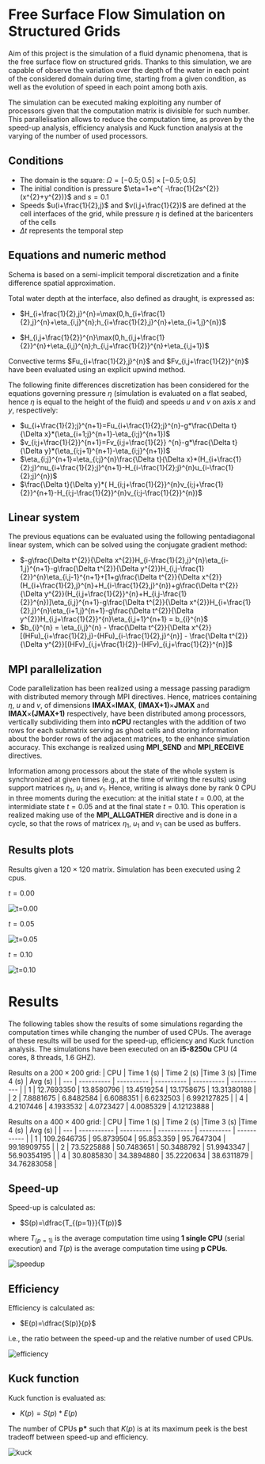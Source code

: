 # Free Surface Flow Simulation on Structured Grids

Aim of this project is the simulation of a fluid dynamic phenomena, that is the free surface flow on structured grids. Thanks to this simulation, we are capable of observe the variation over the depth of the water in each point of the considered domain during time, starting from a given condition, as well as the evolution of speed in each point among both axis.

The simulation can be executed making exploiting any number of processors given that the computation matrix is divisible for such number. This parallelisation allows to reduce the computation time, as proven by the speed-up analysis, efficiency analysis and Kuck function analysis at the varying of the number of used processors.

## Conditions

- The domain is the square: $\Omega=[-0.5;0.5]\times[-0.5;0.5]$
- The initial condition is pressure $\eta=1+e^{ -\frac{1}{2s^{2}}(x^{2}+y^{2})}$ and $s=0.1$
- Speeds $u(i+\frac{1}{2},j)$ and $v(i,j+\frac{1}{2})$ are defined at the cell interfaces of the grid, while pressure $\eta$ is defined at the baricenters of the cells
- $\Delta t$ represents the temporal step
  
## Equations and numeric method

Schema is based on a semi-implicit temporal discretization and a finite difference spatial approximation.

Total water depth at the interface, also defined as draught, is expressed as:
- $H_{i+\frac{1}{2},j}^{n}=\max(0,h_{i+\frac{1}{2},j}^{n}+\eta_{i,j}^{n};h_{i+\frac{1}{2},j}^{n}+\eta_{i+1,j}^{n})$

- $H_{i,j+\frac{1}{2}}^{n}\max(0,h_{i,j+\frac{1}{2}}^{n}+\eta_{i,j}^{n};h_{i,j+\frac{1}{2}}^{n}+\eta_{i,j+1})$

Convective terms $Fu_{i+\frac{1}{2},j}^{n}$ and $Fv_{i,j+\frac{1}{2}}^{n}$ have been evaluated using an explicit upwind method.

The following finite differences discretization has been considered for the equations governing pressure $\eta$ (simulation is evaluated on a flat seabed, hence $\eta$ is equal to the height of the fluid) and speeds $u$ and $v$ on axis $x$ and $y$, respectively:
- $u_{i+\frac{1}{2};j}^{n+1}=Fu_{i+\frac{1}{2};j}^{n}-g*\frac{\Delta t}{\Delta x}*(\eta_{i+1;j}^{n+1}-\eta_{i;j}^{n+1})$
- $v_{i;j+\frac{1}{2}}^{n+1}=Fv_{i;j+\frac{1}{2}} ^{n}-g*\frac{\Delta t}{\Delta y}*(\eta_{i;j+1}^{n+1}-\eta_{i;j}^{n+1})$
- $\eta_{i;j}^{n+1}=\eta_{i;j}^{n}\frac{\Delta t}{\Delta x}*(H_{i+\frac{1}{2};j}^nu_{i+\frac{1}{2};j}^{n+1}-H_{i-\frac{1}{2};j}^{n}u_{i-\frac{1}{2};j}^{n})$
- $\frac{\Delta t}{\Delta y}*( H_{i;j+\frac{1}{2}}^{n}v_{i;j+\frac{1}{2}}^{n+1}-H_{i;j-\frac{1}{2}}^{n}v_{i;j-\frac{1}{2}}^{n})$

## Linear system

The previous equations can be evaluated using the following pentadiagonal linear system, which can be solved using the conjugate gradient method:

- $-g\frac{\Delta t^{2}}{\Delta x^{2}}H_{i-\frac{1}{2},j}^{n}\eta_{i-1,j}^{n+1}-g\frac{\Delta t^{2}}{\Delta y^{2}}H_{i,j-\frac{1}{2}}^{n}\eta_{i,j-1}^{n+1}+[1+g\frac{\Delta t^{2}}{\Delta x^{2}}(H_{i+\frac{1}{2},j}^{n}+H_{i-\frac{1}{2},j}^{n})+g\frac{\Delta t^{2}}{\Delta y^{2}}(H_{i,j+\frac{1}{2}}^{n}+H_{i,j-\frac{1}{2}}^{n})]\eta_{i,j}^{n+1}-g\frac{\Delta t^{2}}{\Delta x^{2}}H_{i+\frac{1}{2},j}^{n}\eta_{i+1,j}^{n+1}-g\frac{\Delta t^{2}}{\Delta y^{2}}H_{i,j+\frac{1}{2}}^{n}\eta_{i,j+1}^{n+1} = b_{i}^{n}$
- $b_{i}^{n} = \eta_{i,j}^{n} -  \frac{\Delta t^{2}}{\Delta x^{2}}[(HFu)_{i+\frac{1}{2},j}-(HFu)_{i-\frac{1}{2},j}^{n}] -  \frac{\Delta t^{2}}{\Delta y^{2}}[(HFv)_{i,j+\frac{1}{2}}-(HFv)_{i,j+\frac{1}{2}}^{n}]$

## MPI parallelization

Code parallelization has been realized using a message passing paradigm with distributed memory through MPI directives. Hence, matrices containing $\eta$, $u$ and $v$, of dimensions **IMAX**$\times$**IMAX**, **(IMAX+1)**$\times$**JMAX** and **IMAX**$\times$**(JMAX+1)** respectively, have been distributed among processors, vertically subdividing them into **nCPU** rectangles with the addition of two rows for each submatrix serving as ghost cells and storing information about the border rows of the adjacent matrices, to the enhance simulation accuracy. This exchange is realized using **MPI_SEND** and **MPI_RECEIVE** directives.

Information among processors about the state of the whole system is synchronized at given times (e.g., at the time of writing the results) using support matrices $\eta_1$, $u_1$ and $v_1$. Hence, writing is always done by rank 0 CPU in three moments during the execution: at the initial state $t=0.00$, at the intermidiate state $t=0.05$ and at the final state $t=0.10$. This operation is realized making use of the **MPI_ALLGATHER** directive and is done in a cycle, so that the rows of matricex $\eta_1$, $u_1$ and $v_1$ can be used as buffers.

## Results plots

Results given a $120\times 120$ matrix. Simulation has been executed using 2 cpus.

$t=0.00$

![t=0.00]()

$t=0.05$

![t=0.05]()

$t=0.10$

![t=0.10]()

# Results

The following tables show the results of some simulations regarding the computation times while changing the number of used CPUs. The average of these results will be used for the speed-up, efficiency and Kuck function analysis. The simulations have been executed on an **i5-8250u** CPU (4 cores, 8 threads, 1.6 GHZ).

Results on a $200\times 200$ grid:
| CPU | Time 1 (s) | Time 2 (s) |Time 3 (s)  |Time 4 (s)  | Avg (s)     |
| --- | ---------- | ---------- | ---------- | ---------- | ----------- |
| 1   | 12.7693350 | 13.8580796 | 13.4519254 | 13.1758675 | 13.31380188 |
| 2   | 7.8881675  | 6.8482584  | 6.6088351  | 6.6232503  | 6.992127825 |
| 4   | 4.2107446  | 4.1933532  | 4.0723427  | 4.0085329  | 4.12123888  |

Results on a $400\times 400$ grid:
| CPU | Time 1 (s)  | Time 2 (s) |Time 3 (s)   |Time 4 (s)  | Avg (s)     |
| --- | ----------- | ---------- | ----------- | ---------- | ----------- |
| 1   | 109.2646735 | 95.8739504 | 95.853.359  | 95.7647304 | 99.18909755 |
| 2   | 73.5225888  | 50.7483651 | 50.3488792  | 51.9943347 | 56.90354195 |
| 4   | 30.8085830  | 34.3894880 | 35.2220634  | 38.6311879 | 34.76283058 |

## Speed-up

Speed-up is calculated as:
- $S(p)=\dfrac{T_{(p=1)}}{T(p)}$

where $T_{(p=1)}$ is the average computation time using **1 single CPU** (serial execution) and $T(p)$ is the average computation time using **p CPUs**.

![speedup]()

## Efficiency

Efficiency is calculated as:
- $E(p)=\dfrac{S(p)}{p}$

i.e., the ratio between the speed-up and the relative number of used CPUs.

![efficiency]()

## Kuck function

Kuck function is evaluated as:
- $K(p)=S(p)*E(p)$

The number of CPUs **p\*** such that $K(p)$ is at its maximum peek is the best tradeoff between speed-up and efficiency.

![kuck]()